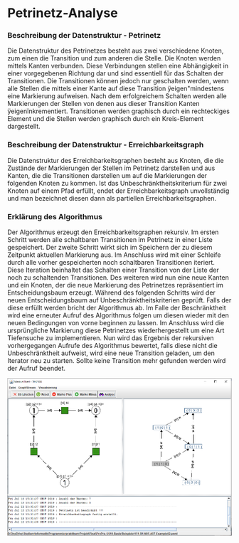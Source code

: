 # Petrinetz-Analyse

### Beschreibung der Datenstruktur - Petrinetz
Die Datenstruktur des Petrinetzes besteht aus zwei verschiedene Knoten, zum einen die Transition und zum anderen die Stelle. Die Knoten werden mittels Kanten verbunden. Diese Verbindungen stellen eine Abhängigkeit in einer vorgegebenen Richtung dar und sind essentiell für das Schalten der Transitionen. Die Transitionen können jedoch nur geschalten werden, wenn alle Stellen die mittels einer Kante auf diese Transition ÿeigen"mindestens eine Markierung aufweisen. Nach dem erfolgreichem Schalten werden alle Markierungen der Stellen von denen aus dieser Transition Kanten ÿeigenïnkrementiert. Transitionen werden graphisch durch ein rechteckiges Element und die Stellen werden graphisch durch ein Kreis-Element dargestellt.

### Beschreibung der Datenstruktur - Erreichbarkeitsgraph
Die Datenstruktur des Erreichbarkeitsgraphen besteht aus Knoten, die die Zustände der Markierungen der Stellen im Petrinetz darstellen und aus Kanten, die die Transitionen darstellen um auf die Markierungen der folgenden Knoten zu kommen. Ist das Unbeschränktheitskriterium für zwei Knoten auf einem Pfad erfüllt, endet der Erreichbarkeitsgraph unvollständig und man bezeichnet diesen dann als partiellen Erreichbarkeitsgraphen.

### Erklärung des Algorithmus
Der Algorithmus erzeugt den Erreichbarkeitsgraphen rekursiv. Im ersten Schritt werden alle schaltbaren Transitionen im Petrinetz in einer Liste gespeichert. Der zweite Schritt wirkt sich im Speichern der zu diesem Zeitpunkt aktuellen Markierung aus. Im Anschluss wird mit einer Schleife durch alle vorher gespeicherten noch schaltbaren Transitionen iteriert. Diese Iteration beinhaltet das Schalten einer Transition von der Liste der noch zu schaltenden Transitionen. Des weiteren wird nun eine neue Kanten und ein Knoten, der die neue Markierung des Petrinetzes repräsentiert im Entscheidungsbaum erzeugt. Während des folgenden Schritts wird der neuen Entscheidungsbaum
auf Unbeschränktheitskriterien geprüft. Falls der diese erfüllt werden bricht der Algorithmus ab. Im Falle der Beschränktheit wird eine erneuter Aufruf des Algorithmus folgen um diesen wieder mit den neuen Bedingungen von vorne beginnen zu lassen. Im Anschluss wird die ursprüngliche Markierung diese Petrinetzes wiederhergestellt um eine Art Tiefensuche zu implementieren. Nun wird das Ergebnis der rekursiven vorhergegangen Aufrufe des Algorithmus bewertet, falls diese nicht die Unbeschränktheit aufweist, wird eine neue Transition geladen, um den Iterator neu zu starten. Sollte keine Transition mehr gefunden werden wird der Aufruf beendet.

![Startbild der Anwendung - Petrinetz Analyse](https://raw.githubusercontent.com/eberlful/Petrinetz-Analyse/master/Fenster.PNG)
